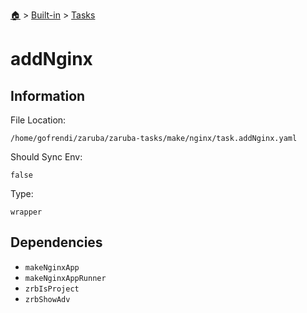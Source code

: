 <!--startTocHeader-->
[🏠](../../README.md) > [Built-in](../README.md) > [Tasks](README.md)
# addNginx
<!--endTocHeader-->


## Information

File Location:

    /home/gofrendi/zaruba/zaruba-tasks/make/nginx/task.addNginx.yaml

Should Sync Env:

    false

Type:

    wrapper


## Dependencies

- `makeNginxApp`
- `makeNginxAppRunner`
- `zrbIsProject`
- `zrbShowAdv`



<!--startTocSubtopic-->

<!--endTocSubtopic-->